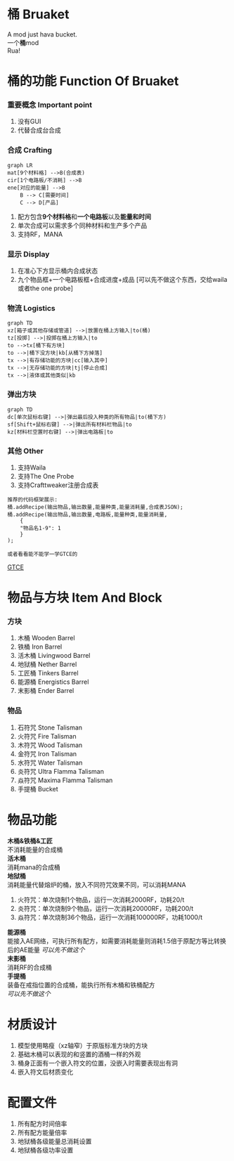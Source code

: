 # 桶 Bruaket
A mod just hava bucket.  
一个**桶**mod  
Rua!

# 桶的功能 Function Of Bruaket
### 重要概念 Important point
1. 没有GUI
2. 代替合成台合成
### 合成 Crafting
```mermaid
graph LR
mat[9个材料格] -->B(合成表)
cir[1个电路板/不消耗] -->B
ene[对应的能量] -->B
    B --> C[需要时间]
    C --> D[产品]
```
1. 配方包含**9个材料格**和**一个电路板**以及**能量和时间**
2. 单次合成可以需求多个同种材料和生产多个产品
3. 支持RF，MANA
### 显示 Display
1. 在准心下方显示桶内合成状态
2. 九个物品框+一个电路板框+合成进度+成品
[可以先不做这个东西，交给waila或者the one probe]
### 物流 Logistics
```mermaid
graph TD
xz[箱子或其他存储或管道] -->|放置在桶上方输入|to(桶)
tz[投掷] -->|投掷在桶上方输入|to
to -->tx[桶下有方块]
to -->|桶下没方块|kb[从桶下方掉落]
tx -->|有存储功能的方块|cc[输入其中]
tx -->|无存储功能的方块|tj[停止合成]
tx -->|液体或其他类似|kb
```
### 弹出方块
```mermaid
graph TD
dc[单次鼠标右键] -->|弹出最后投入种类的所有物品|to(桶下方)
sf[Shift+鼠标右键] -->|弹出所有材料栏物品|to
kz[材料栏空置时右键] -->|弹出电路板|to
```
### 其他 Other
1. 支持Waila
2. 支持The One Probe
3. 支持Crafttweaker注册合成表

```
推荐的代码框架展示:
桶.addRecipe(输出物品,输出数量,能量种类,能量消耗量,合成表JSON);
桶.addRecipe(输出物品,输出数量,电路板,能量种类,能量消耗量,
    {
    "物品名1-9": 1
    }
);

或者看看能不能学一学GTCE的
```
[GTCE](https://docs.blamejared.com/1.12/zh/Mods/GregTechCE/Machines)
# 物品与方块 Item And Block
### 方块
1. 木桶 Wooden Barrel
2. 铁桶 Iron Barrel
3. 活木桶 Livingwood Barrel
4. 地狱桶 Nether Barrel
5. 工匠桶 Tinkers Barrel
6. 能源桶 Energistics Barrel
7. 末影桶 Ender Barrel

### 物品
1. 石符咒 Stone Talisman
2. 火符咒 Fire Talisman
3. 木符咒 Wood Talisman
4. 金符咒 Iron Talisman
5. 水符咒 Water Talisman
6. 炎符咒 Ultra Flamma Talisman
7. 焱符咒 Maxima Flamma Talisman
8. 手提桶 Bucket

# 物品功能
**木桶&铁桶&工匠**  
不消耗能量的合成桶  
**活木桶**  
消耗mana的合成桶  
**地狱桶**  
消耗能量代替熔炉的桶，放入不同符咒效果不同，可以消耗MANA  
1. 火符咒：单次烧制1个物品，运行一次消耗2000RF，功耗20/t
2. 炎符咒：单次烧制9个物品，运行一次消耗20000RF，功耗200/t
3. 焱符咒：单次烧制36个物品，运行一次消耗100000RF，功耗1000/t

**能源桶**  
能接入AE网络，可执行所有配方，如需要消耗能量则消耗1.5倍于原配方等比转换后的AE能量
*可以先不做这个*  
**末影桶**  
消耗RF的合成桶  
**手提桶**  
装备在戒指位置的合成桶，能执行所有木桶和铁桶配方  
*可以先不做这个*  
# 材质设计
1. 模型使用略瘦（xz轴窄）于原版标准方块的方块
2. 基础木桶可以表现的和竖置的酒桶一样的外观
3. 桶身正面有一个嵌入符文的位置，没嵌入时需要表现出有洞
4. 嵌入符文后材质变化

# 配置文件
1. 所有配方时间倍率
2. 所有配方能量倍率
3. 地狱桶各级能量总消耗设置
4. 地狱桶各级功率设置